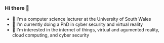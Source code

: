 ### Hi there 👋

- 🔭 I'm a computer science lecturer at the University of South Wales
- 🌱 I’m currently doing a PhD in cyber security and virtual reality
- 🤔 I'm interested in the internet of things, virtual and agumented reality, cloud computing, and cyber security

<!--
**danieljharris/danieljharris** is a ✨ _special_ ✨ repository because its `README.md` (this file) appears on your GitHub profile.

Here are some ideas to get you started:

- 🔭 I’m currently working on ...
- 🌱 I’m currently learning ...
- 👯 I’m looking to collaborate on ...
- 🤔 I’m looking for help with ...
- 💬 Ask me about ...
- 📫 How to reach me: ...
- 😄 Pronouns: ...
- ⚡ Fun fact: ...
-->
